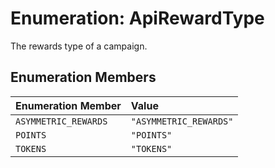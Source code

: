 # Enumeration: ApiRewardType

The rewards type of a campaign.

## Enumeration Members

| Enumeration Member | Value |
| :------ | :------ |
| `ASYMMETRIC_REWARDS` | `"ASYMMETRIC_REWARDS"` |
| `POINTS` | `"POINTS"` |
| `TOKENS` | `"TOKENS"` |
